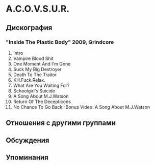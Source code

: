 # A.C.O.V.S.U.R.



## Дискография

### "Inside The Plastic Body" 2009, Grindcore

01. Intro
02. Vampire Blood Shit
03. One Moment And I'm Gone
04. Suck My Big Destroyer
05. Death To The Traitor
06. Kill.Fuck.Relax.
07. What Are You Waiting For?
08. Schoolgirl's Suicide
09. A Song About M.J.Watson
10. Return Of The Decepticons
11. No Chance To Go Back
-Bonus Video: A Song About M.J.Watson


## Отношения с другими группами


## Обсуждения


## Упоминания

